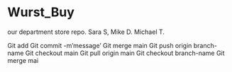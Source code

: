 # Wurst_Buy

our department store repo. Sara S, Mike D. Michael T.

Git add
Git commit -m’message’
Git merge main
Git push origin branch-name
Git checkout main
Git pull origin main
Git checkout branch-name
Git merge mai
